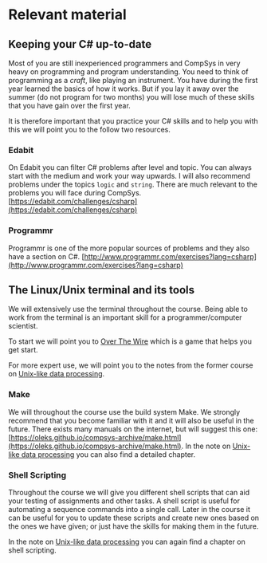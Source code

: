 # Relevant material

## Keeping your C# up-to-date
Most of you are still inexperienced programmers and CompSys in very heavy on programming and program understanding. You need to think of programming as a _craft_, like playing an instrument. You have during the first year learned the basics of how it works. But if you lay it away over the summer (do not program for two months) you will lose much of these skills that you have gain over the first year.

It is therefore important that you practice your C# skills and to help you with this we will point you to the follow two resources.

### Edabit
On Edabit you can filter C# problems after level and topic. You can always start with the medium and work your way upwards. I will also recommend problems under the topics `logic` and `string`. There are much relevant to the problems you will face during CompSys.
[https://edabit.com/challenges/csharp](https://edabit.com/challenges/csharp)

### Programmr
Programmr is one of the more popular sources of problems and they also have a section on C#.
[http://www.programmr.com/exercises?lang=csharp](http://www.programmr.com/exercises?lang=csharp)

## The Linux/Unix terminal and its tools
We will extensively use the terminal throughout the course. Being able to work from the terminal is an important skill for a programmer/computer scientist.

To start we will point you to [Over The Wire](http://overthewire.org/wargames/bandit/) which is a game that helps you get start.

For more expert use, we will point you to the notes from the former course on [Unix-like data processing](uldp17-2018-08-16.pdf).

### Make
We will throughout the course use the build system Make. We strongly recommend that you become familiar with it and it will also be useful in the future. There exists many manuals on the internet, but will suggest this one:
[https://oleks.github.io/compsys-archive/make.html](https://oleks.github.io/compsys-archive/make.html).
In the note on [Unix-like data processing](uldp17-2018-08-16.pdf) you can also find a detailed chapter.

### Shell Scripting
Throughout the course we will give you different shell scripts that can aid your testing of assignments and other tasks. A shell script is useful for automating a sequence commands into a single call. Later in the course it can be useful for you to update these scripts and create new ones based on the ones we have given; or just have the skills for making them in the future.

In the note on [Unix-like data processing](uldp17-2018-08-16.pdf) you can again find a chapter on shell scripting.
